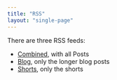 ```yaml
---
title: "RSS"
layout: "single-page"
---
```


There are three RSS feeds:
- [Combined](/en/index.xml), with all Posts
- [Blog](/en/blog/index.xml), only the longer blog posts
- [Shorts](/en/shorts/index.xml), only the shorts